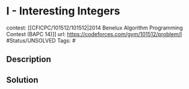 # I - Interesting Integers

contest: [[CFICPC/101512/101512|2014 Benelux Algorithm Programming Contest (BAPC 14)]]
url: https://codeforces.com/gym/101512/problem/I
#Status/UNSOLVED
Tags: #

## Description

## Solution

